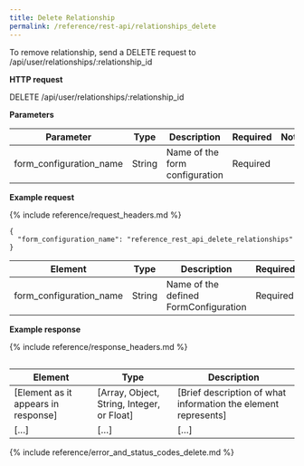 ```yaml
---
title: Delete Relationship
permalink: /reference/rest-api/relationships_delete
---
```


To remove relationship, send a DELETE request to /api/user/relationships/:relationship_id

**HTTP request**

DELETE /api/user/relationships/:relationship_id

**Parameters**

| Parameter               | Type   | Description                    | Required | Notes |
| ----------------------- | ------ | ------------------------------ | -------- | ----- |
| form_configuration_name | String | Name of the form configuration | Required |       |

**Example request**

{% include reference/request_headers.md %}

```
{
  "form_configuration_name": "reference_rest_api_delete_relationships"
}
```

| Element                 | Type   | Description                           | Required? |
| ----------------------- | ------ | ------------------------------------- | --------- |
| form_configuration_name | String | Name of the defined FormConfiguration | Required  |

**Example response**

{% include reference/response_headers.md %}

```

```

| Element                             | Type                                       | Description                                                    |
| ----------------------------------- | ------------------------------------------ | -------------------------------------------------------------- |
| [Element as it appears in response] | [Array, Object, String, Integer, or Float] | [Brief description of what information the element represents] |
| […]                                 | […]                                        | […]                                                            |

{% include reference/error_and_status_codes_delete.md %}
